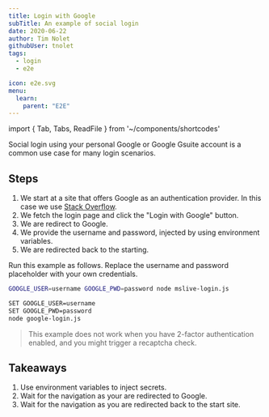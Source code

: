 ```yaml
---
title: Login with Google
subTitle: An example of social login
date: 2020-06-22
author: Tim Nolet
githubUser: tnolet
tags:
  - login
  - e2e

icon: e2e.svg
menu:
  learn:
    parent: "E2E"
---
```


import { Tab, Tabs, ReadFile } from '~/components/shortcodes'

Social login using your personal Google or Google Gsuite account is a common use case for many login scenarios.

<!-- more -->

## Steps

1. We start at a site that offers Google as an authentication provider. In this case we use [Stack Overflow](https://stackoverflow.com/).
2. We fetch the login page and click the "Login with Google" button.
3. We are redirect to Google.
4. We provide the username and password, injected by using environment variables.
5. We are redirected back to the starting.

<Tabs>
<Tab title="Puppeteer">

<ReadFile filename="samples/puppeteer/google-login.js" />

</Tab>
<Tab title="Playwright">

<ReadFile filename="samples/playwright/google-login.js" />

</Tab>
</Tabs>

Run this example as follows. Replace the username and password placeholder with your own credentials.

<Tabs>
<Tab title="MacOS">

```sh
GOOGLE_USER=username GOOGLE_PWD=password node mslive-login.js
```

</Tab>
<Tab title="Windows">

```sh
SET GOOGLE_USER=username
SET GOOGLE_PWD=password
node google-login.js
```

</Tab>
</Tabs>


> This example does not work when you have 2-factor authentication enabled, and you might trigger a recaptcha check.

## Takeaways

1. Use environment variables to inject secrets.
2. Wait for the navigation as your are redirected to Google.
3. Wait for the navigation as you are redirected back to the start site.





